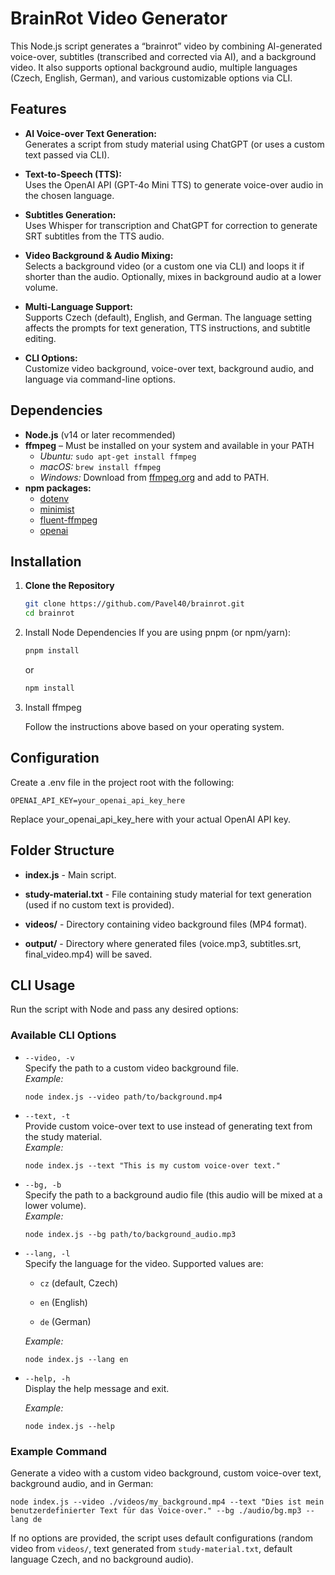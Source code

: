 # BrainRot Video Generator

This Node.js script generates a “brainrot” video by combining AI-generated voice-over, subtitles (transcribed and corrected via AI), and a background video. It also supports optional background audio, multiple languages (Czech, English, German), and various customizable options via CLI.

## Features

- **AI Voice-over Text Generation:**  
  Generates a script from study material using ChatGPT (or uses a custom text passed via CLI).

- **Text-to-Speech (TTS):**  
  Uses the OpenAI API (GPT-4o Mini TTS) to generate voice-over audio in the chosen language.

- **Subtitles Generation:**  
  Uses Whisper for transcription and ChatGPT for correction to generate SRT subtitles from the TTS audio.

- **Video Background & Audio Mixing:**  
  Selects a background video (or a custom one via CLI) and loops it if shorter than the audio. Optionally, mixes in background audio at a lower volume.

- **Multi-Language Support:**  
  Supports Czech (default), English, and German. The language setting affects the prompts for text generation, TTS instructions, and subtitle editing.

- **CLI Options:**  
  Customize video background, voice-over text, background audio, and language via command-line options.

## Dependencies

- **Node.js** (v14 or later recommended)
- **ffmpeg** – Must be installed on your system and available in your PATH  
  - *Ubuntu:* `sudo apt-get install ffmpeg`
  - *macOS:* `brew install ffmpeg`
  - *Windows:* Download from [ffmpeg.org](https://ffmpeg.org/download.html) and add to PATH.
- **npm packages:**  
  - [dotenv](https://www.npmjs.com/package/dotenv)  
  - [minimist](https://www.npmjs.com/package/minimist)  
  - [fluent-ffmpeg](https://www.npmjs.com/package/fluent-ffmpeg)  
  - [openai](https://www.npmjs.com/package/openai)

## Installation

1. **Clone the Repository**
   
   ```bash
   git clone https://github.com/Pavel40/brainrot.git
   cd brainrot
   ```

2. Install Node Dependencies If you are using pnpm (or npm/yarn):
   
   ```bash
   pnpm install
   ```
   
    or
   
   ```bash
   npm install
   ```

3. Install ffmpeg
   
    Follow the instructions above based on your operating system.

## Configuration

Create a .env file in the project root with the following:

```env
OPENAI_API_KEY=your_openai_api_key_here
```

Replace your_openai_api_key_here with your actual OpenAI API key.

## Folder Structure

- **index.js** - Main script.

- **study-material.txt** - File containing study material for text generation (used if no custom text is provided).

- **videos/** - Directory containing video background files (MP4 format).

- **output/** - Directory where generated files (voice.mp3, subtitles.srt, final_video.mp4) will be saved.

## CLI Usage

Run the script with Node and pass any desired options:

### Available CLI Options

- `--video, -v`  
  Specify the path to a custom video background file.  
  *Example:*
  
  ```
  node index.js --video path/to/background.mp4
  ```

- `--text, -t`  
  Provide custom voice-over text to use instead of generating text from the study material.  
  *Example:*
  
  ```
  node index.js --text "This is my custom voice-over text."
  ```

- `--bg, -b`  
  Specify the path to a background audio file (this audio will be mixed at a lower volume).  
  *Example:*
  
  ```
  node index.js --bg path/to/background_audio.mp3
  ```

- `--lang, -l`  
  Specify the language for the video. Supported values are:
  
  - `cz` (default, Czech)
  
  - `en` (English)
  
  - `de` (German)
  
  *Example:*
  
  ```
  node index.js --lang en
  ```

- `--help, -h`  
  Display the help message and exit.
  
  *Example:*
  
  ```
  node index.js --help
  ```

### Example Command

Generate a video with a custom video background, custom voice-over text, background audio, and in German:

```
node index.js --video ./videos/my_background.mp4 --text "Dies ist mein benutzerdefinierter Text für das Voice-over." --bg ./audio/bg.mp3 --lang de
```

If no options are provided, the script uses default configurations (random video from `videos/`, text generated from `study-material.txt`, default language Czech, and no background audio).




